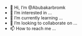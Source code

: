 - 👋 Hi, I’m @Abubakarbromk
- 👀 I’m interested in ...
- 🌱 I’m currently learning ...
- 💞️ I’m looking to collaborate on ...
- 📫 How to reach me ...

<!---
Abubakarbromk/Abubakarbromk is a ✨ special ✨ repository because its `README.md` (this file) appears on your GitHub profile.
You can click the Preview link to take a look at your changes.
--->
